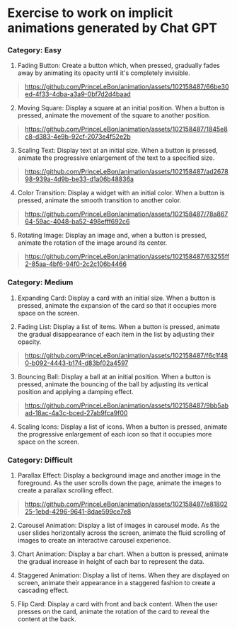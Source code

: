 # Exercise to work on implicit animations generated by Chat GPT

### Category: Easy

1. Fading Button: Create a button which, when pressed, gradually fades away by animating its opacity until it's completely invisible.
> https://github.com/PrinceLeBon/animation/assets/102158487/66be30ed-4f33-4dba-a3a9-0bf7d2d4baad

2. Moving Square: Display a square at an initial position. When a button is pressed, animate the movement of the square to another position.
> https://github.com/PrinceLeBon/animation/assets/102158487/1845e8c8-d383-4e9b-92cf-2073e4f52e2b

3. Scaling Text: Display text at an initial size. When a button is pressed, animate the progressive enlargement of the text to a specified size.
> https://github.com/PrinceLeBon/animation/assets/102158487/ad267898-939a-4d9b-be33-d1a06b48836a

4. Color Transition: Display a widget with an initial color. When a button is pressed, animate the smooth transition to another color.
> https://github.com/PrinceLeBon/animation/assets/102158487/78a86764-59ac-4048-ba52-498efff692c6

5. Rotating Image: Display an image and, when a button is pressed, animate the rotation of the image around its center.
> https://github.com/PrinceLeBon/animation/assets/102158487/63255ff2-85aa-4bf6-94f0-2c2c106b4466

### Category: Medium

1. Expanding Card: Display a card with an initial size. When a button is pressed, animate the expansion of the card so that it occupies more space on the screen.

2. Fading List: Display a list of items. When a button is pressed, animate the gradual disappearance of each item in the list by adjusting their opacity.
> https://github.com/PrinceLeBon/animation/assets/102158487/f6c1f480-b092-4443-b174-d83bf02a4597

3. Bouncing Ball: Display a ball at an initial position. When a button is pressed, animate the bouncing of the ball by adjusting its vertical position and applying a damping effect.
> https://github.com/PrinceLeBon/animation/assets/102158487/9bb5abad-18ac-4a3c-bced-27ab9fca9f00

4. Scaling Icons: Display a list of icons. When a button is pressed, animate the progressive enlargement of each icon so that it occupies more space on the screen.

### Category: Difficult

1. Parallax Effect: Display a background image and another image in the foreground. As the user scrolls down the page, animate the images to create a parallax scrolling effect.
> https://github.com/PrinceLeBon/animation/assets/102158487/e8180225-1ebd-4296-9641-8dae599ce7e8

2. Carousel Animation: Display a list of images in carousel mode. As the user slides horizontally across the screen, animate the fluid scrolling of images to create an interactive carousel experience.

3. Chart Animation: Display a bar chart. When a button is pressed, animate the gradual increase in height of each bar to represent the data.

4. Staggered Animation: Display a list of items. When they are displayed on screen, animate their appearance in a staggered fashion to create a cascading effect.

5. Flip Card: Display a card with front and back content. When the user presses on the card, animate the rotation of the card to reveal the content at the back.